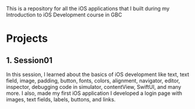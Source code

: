 This is a repository for all the iOS applications that I built during my Introduction to iOS Development course in GBC

# Projects
## 1. Session01
In this session, I learned about the basics of iOS development like text, text field, image, padding, button, fonts, colors, alignment, navigator, editor, inspector, debugging code in simulator, contentView, SwiftUI, and many more. I also, made my first iOS application
I developed a login page with images, text fields, labels, buttons, and links.

